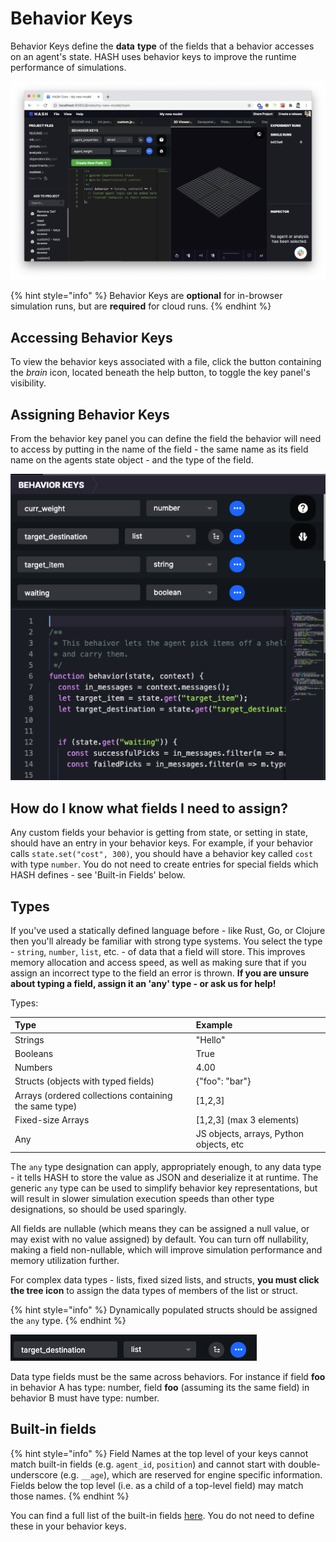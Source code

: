 # Behavior Keys

Behavior Keys define the **data** **type** of the fields that a behavior accesses on an agent's state. HASH uses behavior keys to improve the runtime performance of simulations.

![Adding behavior keys](../.gitbook/assets/image%20%2828%29%20%281%29.png)

{% hint style="info" %}
Behavior Keys are **optional** for in-browser simulation runs, but are **required** for cloud runs.
{% endhint %}

## Accessing Behavior Keys

To view the behavior keys associated with a file, click the button containing the _brain_ icon, located beneath the help button, to toggle the key panel's visibility.

## Assigning Behavior Keys

From the behavior key panel you can define the field the behavior will need to access by putting in the name of the field - the same name as its field name on the agents state object - and the type of the field.

![Click the brain icon to toggle the behavior key panel&apos;s visibility](../.gitbook/assets/screen-shot-2020-11-24-at-5.34.20-pm.png)

## How do I know what fields I need to assign?

Any custom fields your behavior is getting from state, or setting in state, should have an entry in your behavior keys. For example, if your behavior calls `state.set("cost", 300)`, you should have a behavior key called `cost` with type `number`. You do not need to create entries for special fields which HASH defines - see 'Built-in Fields' below.

## Types

If you've used a statically defined language before - like Rust, Go, or Clojure then you'll already be familiar with strong type systems. You select the type - `string`, `number`, `list`, etc. - of data that a field will store. This improves memory allocation and access speed, as well as making sure that if you assign an incorrect type to the field an error is thrown. **If you are unsure about typing a field, assign it an 'any' type - or ask us for help!**

Types:

| Type | Example |
| :--- | :--- |
| Strings | "Hello" |
| Booleans | True |
| Numbers | 4.00 |
| Structs \(objects with typed fields\) | {"foo": "bar"} |
| Arrays \(ordered collections containing the same type\) | \[1,2,3\] |
| Fixed-size Arrays | \[1,2,3\] \(max 3 elements\) |
| Any | JS objects, arrays, Python objects, etc |

The `any` type designation can apply, appropriately enough, to any data type - it tells HASH to store the value as JSON and deserialize it at runtime. The generic `any` type can be used to simplify behavior key representations, but will result in slower simulation execution speeds than other type designations, so should be used sparingly.

All fields are nullable \(which means they can be assigned a null value, or may exist with no value assigned\) by default. You can turn off nullability, making a field non-nullable, which will improve simulation performance and memory utilization further.

For complex data types - lists, fixed sized lists, and structs, **you must click the tree icon** to assign the data types of members of the list or struct.

{% hint style="info" %}
Dynamically populated structs should be assigned the `any` type.
{% endhint %}

![Click the tree icon on the right to assign the next level of data types](../.gitbook/assets/screen-shot-2020-11-24-at-5.36.17-pm.png)

Data type fields must be the same across behaviors. For instance if field **foo** in behavior A has type: number, field **foo** \(assuming its the same field\) in behavior B must have type: number.

## Built-in fields

{% hint style="info" %}
Field Names at the top level of your keys cannot match built-in fields \(e.g. `agent_id`, `position`\) and cannot start with double-underscore \(e.g. `__age`\), which are reserved for engine specific information. Fields below the top level \(i.e. as a child of a top-level field\) may match those names.
{% endhint %}

 You can find a full list of the built-in fields [here](../anatomy-of-an-agent/state.md#reserved-fields). You do not need to define these in your behavior keys.

